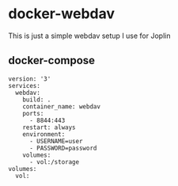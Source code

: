 # docker-webdav

This is just a simple webdav setup I use for Joplin

## docker-compose
```
version: '3'
services:
  webdav:
    build: .
    container_name: webdav
    ports:
      - 8844:443
    restart: always
    environment:
      - USERNAME=user
      - PASSWORD=password
    volumes:
      - vol:/storage
volumes:
  vol:
```
